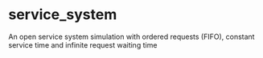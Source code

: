 # service_system
An open service system simulation with ordered requests (FIFO), constant service time and infinite request waiting time
